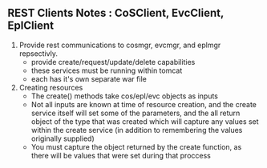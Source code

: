 ## REST Clients Notes : CoSClient, EvcClient, EplClient
1. Provide rest communications to cosmgr, evcmgr, and eplmgr repsectivly.
    - provide create/request/update/delete capabilities
    - these services must be running within tomcat
    - each has it's own separate war file
2. Creating resources
    - The create() methods take cos/epl/evc objects as inputs 
    - Not all inputs are known at time of resource creation, and the create service itself will set some of the parameters, and the all return object of the type that was created which will capture any values set within the create service (in addition to remembering the values originally supplied)
    - You must capture the object returned by the create function, as there will be values that were set during that proccess 
